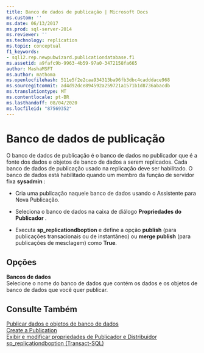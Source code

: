 ```yaml
---
title: Banco de dados de publicação | Microsoft Docs
ms.custom: ''
ms.date: 06/13/2017
ms.prod: sql-server-2014
ms.reviewer: ''
ms.technology: replication
ms.topic: conceptual
f1_keywords:
- sql12.rep.newpubwizard.publicationdatabase.f1
ms.assetid: a9fafc9b-9963-4b59-97a0-3472158fa665
author: MashaMSFT
ms.author: mathoma
ms.openlocfilehash: 511e5f2e2caa934313ba96fb3dbc4cadddace968
ms.sourcegitcommit: ad4d92dce894592a259721a1571b1d8736abacdb
ms.translationtype: MT
ms.contentlocale: pt-BR
ms.lasthandoff: 08/04/2020
ms.locfileid: "87569352"
---
```

# <a name="publication-database"></a>Banco de dados de publicação
  O banco de dados de publicação é o banco de dados no publicador que é a fonte dos dados e objetos de banco de dados a serem replicados. Cada banco de dados de publicação usado na replicação deve ser habilitado. O banco de dados está habilitado quando um membro da função de servidor fixa **sysadmin** :  
  
-   Cria uma publicação naquele banco de dados usando o Assistente para Nova Publicação.  
  
-   Seleciona o banco de dados na caixa de diálogo **Propriedades do Publicador** .  
  
-   Executa **sp_replicationdboption** e define a opção **publish** (para publicações transacionais ou de instantâneo) ou **merge publish** (para publicações de mesclagem) como **True**.  
  
## <a name="options"></a>Opções  
 **Bancos de dados**  
 Selecione o nome do banco de dados que contém os dados e os objetos de banco de dados que você quer publicar.  
  
## <a name="see-also"></a>Consulte Também  
 [Publicar dados e objetos de banco de dados](publish/publish-data-and-database-objects.md)   
 [Create a Publication](publish/create-a-publication.md)   
 [Exibir e modificar propriedades de Publicador e Distribuidor](view-and-modify-distributor-and-publisher-properties.md)   
 [sp_replicationdboption &#40;Transact-SQL&#41;](/sql/relational-databases/system-stored-procedures/sp-replicationdboption-transact-sql)  
  
  
